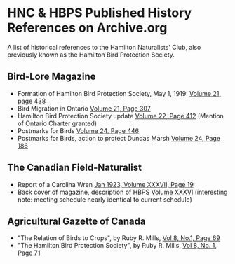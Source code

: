 # HNC & HBPS Published History References on Archive.org

A list of historical references to the Hamilton Naturalists' Club, also previously known as the Hamilton Bird Protection Society.

## Bird-Lore Magazine

* Formation of Hamilton Bird Protection Society, May 1, 1919: [Volume 21, page 438](https://archive.org/stream/birdlore21nati/#page/438/mode/2up)
* Bird Migration in Ontario [Volume 21, Page 307](https://archive.org/stream/birdlore21nati#page/306/mode/2up)
* Hamilton Bird Protection Society update [Volume 22, Page 412](https://archive.org/stream/birdlore22nati#page/412/mode/2up) (Mention of Ontario Charter granted)
* Postmarks for Birds [Volume 24, Page 446](https://archive.org/stream/birdlore241922nati/#page/446/mode/2up)
* Postmarks for Birds, action to protect Dundas Marsh [Volume 24, Page 186](https://archive.org/stream/birdlore241922nati#page/186/mode/2up)

## The Canadian Field-Naturalist

* Report of a Carolina Wren [Jan 1923, Volume XXXVII, Page 19](https://archive.org/stream/canadianfieldnat1923otta#page/18/mode/2up)
* Back cover of magazine, description of HBPS [Volume XXXVI](https://archive.org/stream/canadianfieldnat36otta#page/n209/mode/2up) (interesting note: meeting schedule nearly identical to current schedule)

## Agricultural Gazette of Canada

* "The Relation of Birds to Crops", by Ruby R. Mills, [Vol 8, No.1, Page 69](https://archive.org/stream/n01agriculturalg08canauoft#page/68/mode/2up)
* "The Hamilton Bird Protection Society", by Ruby R. Mills, [Vol 8, No. 1, Page 71](https://archive.org/stream/n01agriculturalg08canauoft#page/70/mode/2up)
